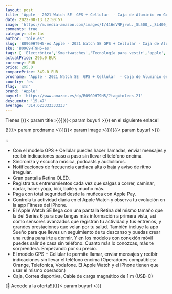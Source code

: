 ```yaml
---
layout: post
title: 'Apple - 2021 Watch SE  GPS + Cellular  - Caja de Aluminio en Gris Espacial de 40 mm - Correa Loop Deportiva en Color Tornado/Gris'
date: 2022-08-13 12:50:57
image: 'https://m.media-amazon.com/images/I/416eVNFjrwL._SL500_._SL400_.jpg'
comments: true
category: ofertas
author: 'tole.es'
slug: 'B09G9HT9H5-es Apple - 2021 Watch SE GPS + Cellular - Caja de Aluminio en...'
sku: 'B09G9HT9H5-es'
tags: [ 'Electrónica','Smartwatches','Tecnología para vestir','apple','🇪🇸', ]
actualPrice: 295.0 EUR
currency: EUR
price: 295.0
comparePrice: 349.0 EUR
prodname: 'Apple - 2021 Watch SE  GPS + Cellular  - Caja de Aluminio en Gris Espacial de 40 mm - Correa Loop Deportiva en Color Tornado/Gris'
country: 'es'
flag: '🇪🇸'
brand: 'Apple'
buyurl: 'https://www.amazon.es/dp/B09G9HT9H5/?tag=tolees-21'
descuento: '15.47'
average: '314.623333333333'
---
```


Tienes [{{< param title >}}]({{< param buyurl >}}) en el siguiente enlace!

[![{{< param prodname >}}]({{< param image >}})]({{< param buyurl >}})

ℹ️:

- Con el modelo GPS + Cellular puedes hacer llamadas, enviar mensajes y recibir indicaciones paso a paso sin llevar el teléfono encima.
- Sincroniza y escucha música, podcasts y audiolibros.
- Notificaciones de frecuencia cardiaca alta o baja y aviso de ritmo irregular.
- Gran pantalla Retina OLED.
- Registra tus entrenamientos cada vez que salgas a correr, caminar, nadar, hacer yoga, bici, baile y mucho más.
- Paga con total seguridad desde la muñeca con Apple Pay.
- Controla tu actividad diaria en el Apple Watch y observa tu evolución en la app Fitness del iPhone.
- El Apple Watch SE llega con una pantalla Retina del mismo tamaño que la del Series 6 para que tengas más información a primera vista, así como sensores avanzados que registran tu actividad y tus entrenos, y grandes prestaciones que velan por tu salud. También incluye la app Sueño para que lleves un seguimiento de tu descanso y puedas crear una rutina para irte a dormir. Y en los modelos con conexión móvil puedes salir de casa sin teléfono. Cuanto más lo conozcas, más te sorprenderá. Empezando por su precio.
- El modelo GPS + Cellular te permite llamar, enviar mensajes y recibir indicaciones sin llevar el teléfono encima (Operadores compatibles: Orange, Telefonica, Vodafone. El Apple Watch y el iPhone tienen que usar el mismo operador.)
- Caja, Correa deportiva, Cable de carga magnético de 1 m (USB-C)

[🛒 Accede a la oferta!!]({{< param buyurl >}})
